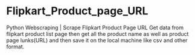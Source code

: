 # Flipkart_Product_page_URL
Python Webscraping | Scrape Flipkart Product Page URL
Get data from flipkart product list page 
then get all the product name as well as product page lunks(URL)
and then save it on the local machine like csv and other format.
